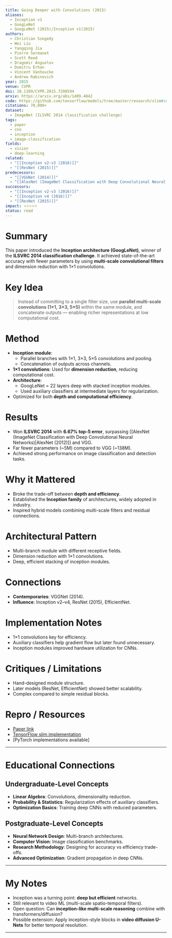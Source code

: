```yaml
---
title: Going Deeper with Convolutions (2015)
aliases:
  - Inception v1
  - GoogLeNet
  - GoogLeNet (2015)/Inception v1(2015)
authors:
  - Christian Szegedy
  - Wei Liu
  - Yangqing Jia
  - Pierre Sermanet
  - Scott Reed
  - Dragomir Anguelov
  - Dumitru Erhan
  - Vincent Vanhoucke
  - Andrew Rabinovich
year: 2015
venue: CVPR
doi: 10.1109/CVPR.2015.7298594
arxiv: https://arxiv.org/abs/1409.4842
code: https://github.com/tensorflow/models/tree/master/research/slim#inception-v1-googlenet
citations: 70,000+
dataset:
  - ImageNet (ILSVRC 2014 classification challenge)
tags:
  - paper
  - cnn
  - inception
  - image-classification
fields:
  - vision
  - deep-learning
related:
  - "[[Inception v2-v3 (2016)]]"
  - "[[ResNet (2015)]]"
predecessors:
  - "[[VGGNet (2014)]]"
  - "[[AlexNet (ImageNet Classification with Deep Convolutional Neural Networks)|AlexNet (2012)]]"
successors:
  - "[[Inception v2-v3 (2016)]]"
  - "[[Inception v4 (2016)]]"
  - "[[ResNet (2015)]]"
impact: ⭐⭐⭐⭐⭐
status: read
---
```


# Summary
This paper introduced the **Inception architecture (GoogLeNet)**, winner of the **ILSVRC 2014 classification challenge**. It achieved state-of-the-art accuracy with fewer parameters by using **multi-scale convolutional filters** and dimension reduction with 1×1 convolutions.

# Key Idea
> Instead of committing to a single filter size, use **parallel multi-scale convolutions (1×1, 3×3, 5×5)** within the same module, and concatenate outputs — enabling richer representations at low computational cost.

# Method
- **Inception module**:  
  - Parallel branches with 1×1, 3×3, 5×5 convolutions and pooling.  
  - Concatenation of outputs across channels.  
- **1×1 convolutions**: Used for **dimension reduction**, reducing computational cost.  
- **Architecture**:  
  - GoogLeNet = 22 layers deep with stacked inception modules.  
  - Used auxiliary classifiers at intermediate layers for regularization.  
- Optimized for both **depth and computational efficiency**.  

# Results
- Won **ILSVRC 2014** with **6.67% top-5 error**, surpassing [[AlexNet (ImageNet Classification with Deep Convolutional Neural Networks)|AlexNet (2012)]] and VGG.  
- Far fewer parameters (~5M) compared to VGG (~138M).  
- Achieved strong performance on image classification and detection tasks.  

# Why it Mattered
- Broke the trade-off between **depth and efficiency**.  
- Established the **Inception family** of architectures, widely adopted in industry.  
- Inspired hybrid models combining multi-scale filters and residual connections.  

# Architectural Pattern
- Multi-branch module with different receptive fields.  
- Dimension reduction with 1×1 convolutions.  
- Deep, efficient stacking of inception modules.  

# Connections
- **Contemporaries**: VGGNet (2014).  
- **Influence**: Inception v2–v4, ResNet (2015), EfficientNet.  

# Implementation Notes
- 1×1 convolutions key for efficiency.  
- Auxiliary classifiers help gradient flow but later found unnecessary.  
- Inception modules improved hardware utilization for CNNs.  

# Critiques / Limitations
- Hand-designed module structure.  
- Later models (ResNet, EfficientNet) showed better scalability.  
- Complex compared to simple residual blocks.  

# Repro / Resources
- [Paper link](https://arxiv.org/abs/1409.4842)  
- [TensorFlow slim implementation](https://github.com/tensorflow/models/tree/master/research/slim#inception-v1-googlenet)  
- [PyTorch implementations available]  

---

# Educational Connections

## Undergraduate-Level Concepts
- **Linear Algebra**: Convolutions, dimensionality reduction.  
- **Probability & Statistics**: Regularization effects of auxiliary classifiers.  
- **Optimization Basics**: Training deep CNNs with reduced parameters.  

## Postgraduate-Level Concepts
- **Neural Network Design**: Multi-branch architectures.  
- **Computer Vision**: Image classification benchmarks.  
- **Research Methodology**: Designing for accuracy vs efficiency trade-offs.  
- **Advanced Optimization**: Gradient propagation in deep CNNs.  

---

# My Notes
- Inception was a turning point: **deep but efficient** networks.  
- Still relevant to video ML (multi-scale spatio-temporal filters).  
- Open question: Can **inception-like multi-scale reasoning** combine with transformers/diffusion?  
- Possible extension: Apply inception-style blocks in **video diffusion U-Nets** for better temporal resolution.  

---
